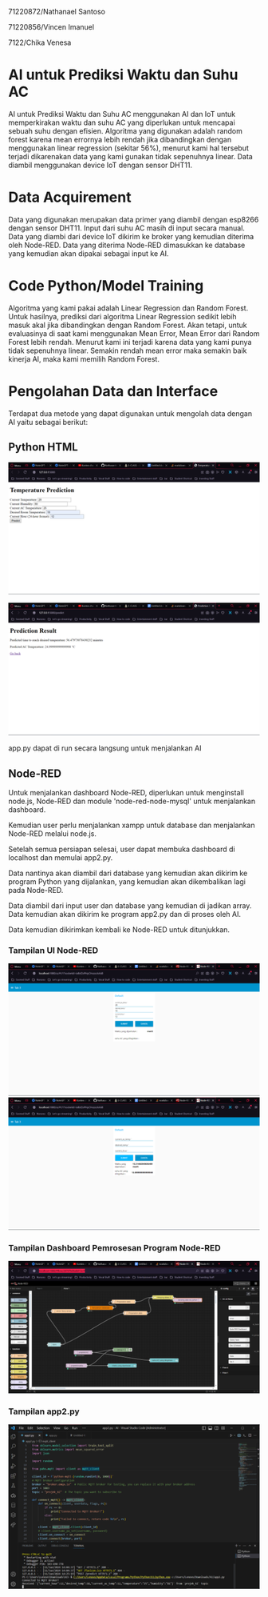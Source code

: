 71220872/Nathanael Santoso 

71220856/Vincen Imanuel 

7122/Chika Venesa 

# AI untuk Prediksi Waktu dan Suhu AC 

AI untuk Prediksi Waktu dan Suhu AC menggunakan AI dan IoT untuk memperkirakan waktu dan suhu AC yang diperlukan untuk mencapai sebuah suhu dengan efisien. Algoritma yang digunakan adalah random forest karena mean errornya lebih rendah jika dibandingkan dengan menggunakan linear regression (sekitar 56%), menurut kami hal tersebut terjadi dikarenakan data yang kami gunakan tidak sepenuhnya linear. Data diambil menggunakan device IoT dengan sensor DHT11.  

# Data Acquirement

Data yang digunakan merupakan data primer yang diambil dengan esp8266 dengan sensor DHT11. Input dari suhu AC masih di input secara manual. Data yang diambi dari device IoT dikirim ke broker yang kemudian diterima oleh Node-RED. Data yang diterima Node-RED dimasukkan ke database yang kemudian akan dipakai sebagai input ke AI.

# Code Python/Model Training

Algoritma yang kami pakai adalah Linear Regression dan Random Forest. Untuk hasilnya, prediksi dari algoritma Linear Regression sedikit lebih masuk akal jika dibandingkan dengan Random Forest. Akan tetapi, untuk evaluasinya di saat kami menggunakan Mean Error, Mean Error dari Random Forest lebih rendah. Menurut kami ini terjadi karena data yang kami punya tidak sepenuhnya linear. Semakin rendah mean error maka semakin baik kinerja AI, maka kami memilih Random Forest.

# Pengolahan Data dan Interface

Terdapat dua metode yang dapat digunakan untuk mengolah data dengan AI yaitu sebagai berikut:

## Python HTML

![img1.1](https://github.com/Nathasan1410/projek-AI-AC/blob/main/images/app_img1.png)

![img1.2](https://github.com/Nathasan1410/projek-AI-AC/blob/main/images/app_img2.png)

app.py dapat di run secara langsung untuk menjalankan AI

## Node-RED

Untuk menjalankan dashboard Node-RED, diperlukan untuk menginstall node.js, Node-RED dan module 'node-red-node-mysql' untuk menjalankan dashboard.

Kemudian user perlu menjalankan xampp untuk database dan menjalankan Node-RED melalui node.js.

Setelah semua persiapan selesai, user dapat membuka dashboard di localhost dan memulai app2.py.

Data nantinya akan diambil dari database yang kemudian akan dikirim ke program Python yang dijalankan, yang kemudian akan dikembalikan lagi pada Node-RED.

Data diambil dari input user dan database yang kemudian di jadikan array. Data kemudian akan dikirim ke program app2.py dan di proses oleh AI.

Data kemudian dikirimkan kembali ke Node-RED untuk ditunjukkan.


### Tampilan UI Node-RED

![img2.2](https://github.com/Nathasan1410/projek-AI-AC/blob/main/images/node-red_ui2.png)
![img2.1](https://github.com/Nathasan1410/projek-AI-AC/blob/main/images/node-red_ui1.png)

### Tampilan Dashboard Pemrosesan Program Node-RED

![img2.3](https://github.com/Nathasan1410/projek-AI-AC/blob/main/images/node-red_dashboard.png)


### Tampilan app2.py

![img2.4](https://github.com/Nathasan1410/projek-AI-AC/blob/main/images/app2.png)
